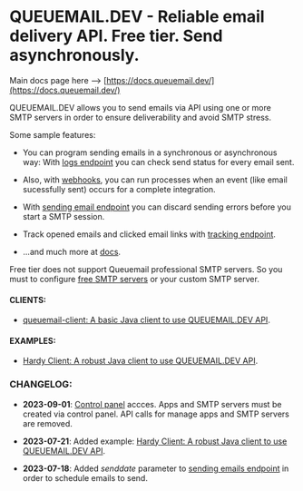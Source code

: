 # QUEUEMAIL.DEV - Reliable email delivery API. Free tier. Send asynchronously.

Main docs page here --> [https://docs.queuemail.dev/](https://docs.queuemail.dev/)

QUEUEMAIL.DEV allows you to send emails via API using one or more SMTP servers in order to ensure deliverability and avoid SMTP stress.

Some sample features:

- You can program sending emails in a synchronous or asynchronous way: With [logs endpoint](api-logs.md) you can check send status for every email sent. 

- Also, with [webhooks](features-webhooks.md), you can run processes when an event (like email sucessfully sent) occurs for a complete integration.

- With [sending email endpoint](api-emails.md) you can discard sending errors before you start a SMTP session.

- Track opened emails and clicked email links with [tracking endpoint](api-tracking.md).

- ...and much more at [docs](https://docs.queuemail.dev).

Free tier does not support Queuemail professional SMTP servers. So you must to configure [free SMTP servers](other-freesmtps.md) or your custom SMTP server.


#### CLIENTS:

* [queuemail-client: A basic Java client to use QUEUEMAIL.DEV API](https://github.com/queuemail/docs-and-examples/tree/main/queuemail-client).

#### EXAMPLES:

* [Hardy Client: A robust Java client to use QUEUEMAIL.DEV API](examples-hardyservice.md).


### CHANGELOG:

* **2023-09-01**: <a href="https://queuemail.dev/qmadmin/login">Control panel</a> accces. Apps and SMTP servers must be created via control panel. API calls for manage apps and SMTP servers are removed.

* **2023-07-21**: Added example: [Hardy Client: A robust Java client to use QUEUEMAIL.DEV API](examples-hardyservice.md).

* **2023-07-18**: Added *senddate* parameter to [sending emails endpoint](api-emails.md) in order to schedule emails to send.
